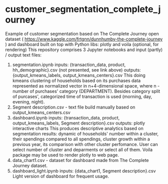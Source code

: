 # customer_segmentation_complete_journey
Example of customer segmentation based on The Complete Journey open dataset ( https://www.kaggle.com/frtgnn/dunnhumby-the-complete-journey ) and dashboard built on top with Python libs: plotly and voila (optional, for rendering)
This repository comprises 3 Jupyter notebooks and input (partly) / output text files:
  1) segmentation.ipynb
    inputs: {transaction_data, product, hh_demographic}.csv (not presented, see link above)
    outputs: {output_kmeans_labels, output_kmeans_centers}.csv
    This doing kmeans clustering of households based on its purchases data represented as normalized vector in n+4-dimensional space, where n - number of purchases' category (DEPARTMENT). Besides category split of purcases', categorized time of transaction is used (morning, day, evening, night).
   2) Segment description.csv - text file build manually based on output_kmeans_centers.csv
   3) dashboard.ipynb
    inputs: {transaction_data, product, output_kmeans_labels, Segment description}.csv
    outputs: plotly interactive charts
    This produces descriptive analytics based on segmentation results: dynamic of households' number within a cluster, their spendings compared to all spendings, cluster growth within a previous year, its comparison with other cluster perfomance. User can select number of cluster and deparments or select all of them. Voila package may be used to render plotly to web page.
   4) data_chart1.csv - dataset for dashboard made from The Complete Journey dataset.
   5) dashboard_light.ipynb
     inputs: {data_chart1, Segment description}.csv
     Light version of dashboard for frequent usage.
     

